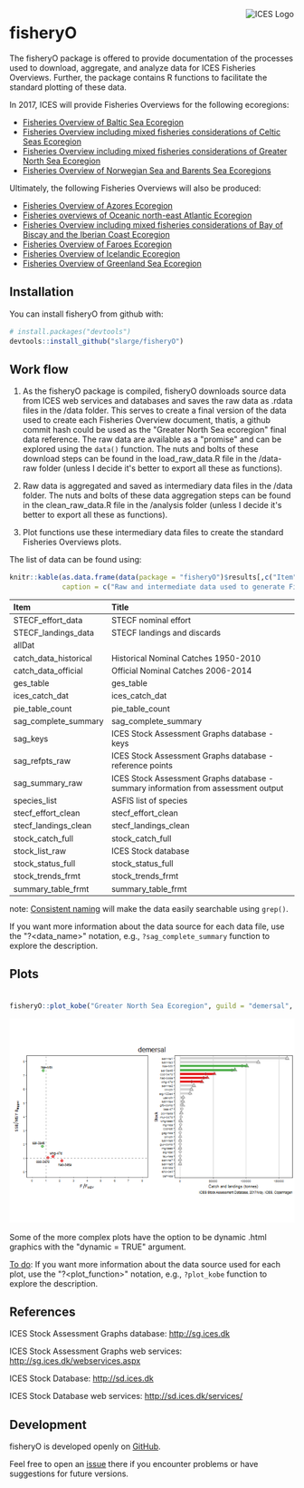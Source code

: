 
<!-- README.md is generated from README.Rmd. Please edit that file -->
[<img align="right" alt="ICES Logo" width="17%" height="17%" src="http://ices.dk/_layouts/15/1033/images/icesimg/iceslogo.png">](http://ices.dk)

fisheryO
========

The fisheryO package is offered to provide documentation of the processes used to download, aggregate, and analyze data for ICES Fisheries Overviews. Further, the package contains R functions to facilitate the standard plotting of these data.

In 2017, ICES will provide Fisheries Overviews for the following ecoregions:

-   [Fisheries Overview of Baltic Sea Ecoregion](https://community.ices.dk/Advice/Advice2017/BalticSea/Draft_advice/BalticSeaEcoregion_FisheriesOverviews.docx?Web=1)
-   [Fisheries Overview including mixed fisheries considerations of Celtic Seas Ecoregion](https://community.ices.dk/Advice/Advice2017/CelticSea/Draft_advice/CelticSeasEcoregion_FisheriesOverviews.docx?Web=1)
-   [Fisheries Overview including mixed fisheries considerations of Greater North Sea Ecoregion](https://community.ices.dk/Advice/Advice2017/NorthSea/Draft_advice/GreaterNorthSeaEcoregion_FisheriesOverviews.docx?Web=1)
-   [Fisheries Overview of Norwegian Sea and Barents Sea Ecoregions](https://community.ices.dk/Advice/Advice2017/BarentsSea/Draft_advice/NorwegianSeaBarentsSeaEcoregions_FisheriesOverviews.docx?Web=1)

Ultimately, the following Fisheries Overviews will also be produced:

-   [Fisheries Overview of Azores Ecoregion](https://community.ices.dk/Advice/Advice2016/Widely/Draft_advice/AzoresEcoregion_FisheriesOverviews.docx?Web=1)
-   [Fisheries overviews of Oceanic north-east Atlantic Ecoregion](https://community.ices.dk/Advice/Advice2016/Widely/Draft_advice/OceanicNortheastAtlanticEcoregion_FisheriesOverviews.docx?Web=1)
-   [Fisheries Overview including mixed fisheries considerations of Bay of Biscay and the Iberian Coast Ecoregion](https://community.ices.dk/Advice/Advice2016/Biscay/Draft_advice/BayofBiscayandtheIberianCoastEcoregion_FisheriesOverviews.docx?Web=1)
-   [Fisheries Overview of Faroes Ecoregion](https://community.ices.dk/Advice/Advice2016/Faroes/Draft_advice/FaroesEcoregion_FisheriesOverviews.docx?Web=1)
-   [Fisheries Overview of Icelandic Ecoregion](https://community.ices.dk/Advice/Advice2016/Iceland/Draft_advice/IcelandicEcoregion_FisheriesOverviews.docx?Web=1)
-   [Fisheries Overview of Greenland Sea Ecoregion](https://community.ices.dk/Advice/Advice2016/Iceland/Draft_advice/GreenlandSeaEcoregion_FisheriesOverviews.docx?Web=1)

Installation
------------

You can install fisheryO from github with:

``` r
# install.packages("devtools")
devtools::install_github("slarge/fisheryO")
```

Work flow
---------

1.  As the fisheryO package is compiled, fisheryO downloads source data from ICES web services and databases and saves the raw data as .rdata files in the /data folder. This serves to create a final version of the data used to create each Fisheries Overview document, thatis, a github commit hash could be used as the "Greater North Sea ecoregion" final data reference. The raw data are available as a "promise" and can be explored using the `data()` function. The nuts and bolts of these download steps can be found in the load\_raw\_data.R file in the /data-raw folder (unless I decide it's better to export all these as functions).

2.  Raw data is aggregated and saved as intermediary data files in the /data folder. The nuts and bolts of these data aggregation steps can be found in the clean\_raw\_data.R file in the /analysis folder (unless I decide it's better to export all these as functions).

3.  Plot functions use these intermediary data files to create the standard Fisheries Overviews plots.

The list of data can be found using:

``` r
knitr::kable(as.data.frame(data(package = "fisheryO")$results[,c("Item", "Title")]),
             caption = c("Raw and intermediate data used to generate Fisheries Overviews"))
```

| Item                    | Title                                                                              |
|:------------------------|:-----------------------------------------------------------------------------------|
| STECF\_effort\_data     | STECF nominal effort                                                               |
| STECF\_landings\_data   | STECF landings and discards                                                        |
| allDat                  |                                                                                    |
| catch\_data\_historical | Historical Nominal Catches 1950-2010                                               |
| catch\_data\_official   | Official Nominal Catches 2006-2014                                                 |
| ges\_table              | ges\_table                                                                         |
| ices\_catch\_dat        | ices\_catch\_dat                                                                   |
| pie\_table\_count       | pie\_table\_count                                                                  |
| sag\_complete\_summary  | sag\_complete\_summary                                                             |
| sag\_keys               | ICES Stock Assessment Graphs database - keys                                       |
| sag\_refpts\_raw        | ICES Stock Assessment Graphs database - reference points                           |
| sag\_summary\_raw       | ICES Stock Assessment Graphs database - summary information from assessment output |
| species\_list           | ASFIS list of species                                                              |
| stecf\_effort\_clean    | stecf\_effort\_clean                                                               |
| stecf\_landings\_clean  | stecf\_landings\_clean                                                             |
| stock\_catch\_full      | stock\_catch\_full                                                                 |
| stock\_list\_raw        | ICES Stock database                                                                |
| stock\_status\_full     | stock\_status\_full                                                                |
| stock\_trends\_frmt     | stock\_trends\_frmt                                                                |
| summary\_table\_frmt    | summary\_table\_frmt                                                               |

note: [Consistent naming](https://github.com/slarge/fisheryO/issues/11) will make the data easily searchable using `grep()`.

If you want more information about the data source for each data file, use the "?<data_name>" notation, e.g., `?sag_complete_summary` function to explore the description.

Plots
-----

``` r

fisheryO::plot_kobe("Greater North Sea Ecoregion", guild = "demersal", return_plot = TRUE, dynamic = FALSE)
```

![](README-kobe_example-1.png)

Some of the more complex plots have the option to be dynamic .html graphics with the "dynamic = TRUE" argument.

[To do](https://github.com/slarge/fisheryO/issues/12): If you want more information about the data source used for each plot, use the "?<plot_function>" notation, e.g., `?plot_kobe` function to explore the description.

References
----------

ICES Stock Assessment Graphs database: <http://sg.ices.dk>

ICES Stock Assessment Graphs web services: <http://sg.ices.dk/webservices.aspx>

ICES Stock Database: <http://sd.ices.dk>

ICES Stock Database web services: <http://sd.ices.dk/services/>

Development
-----------

fisheryO is developed openly on [GitHub](https://github.com/slarge/fisheryO).

Feel free to open an [issue](https://github.com/slarge/fisheryO/issues) there if you encounter problems or have suggestions for future versions.
